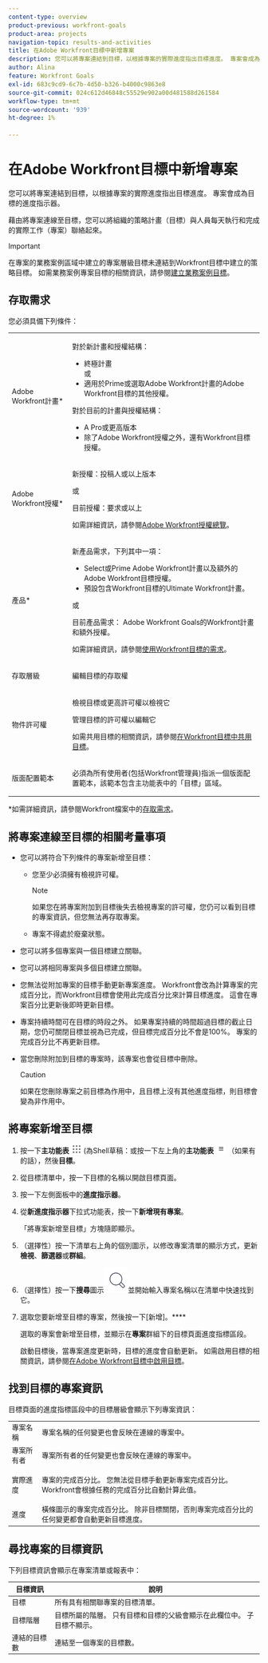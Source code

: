 ```yaml
---
content-type: overview
product-previous: workfront-goals
product-area: projects
navigation-topic: results-and-activities
title: 在Adobe Workfront目標中新增專案
description: 您可以將專案連結到目標，以根據專案的實際進度指出目標進度。 專案會成為目標的進度指示器。
author: Alina
feature: Workfront Goals
exl-id: 683c9cd9-6c7b-4d50-b326-b4000c9863e8
source-git-commit: 024c612d46848c55529e902a00d481588d261584
workflow-type: tm+mt
source-wordcount: '939'
ht-degree: 1%

---
```


# 在Adobe Workfront目標中新增專案

<!--
THIS MIGHT NEED TO BE RENAMED BECAUSE THERE WILL BE OTHER OBJECTS CONNECTED TO GOALS IN THE FUTURE
-->

您可以將專案連結到目標，以根據專案的實際進度指出目標進度。 專案會成為目標的進度指示器。

藉由將專案連線至目標，您可以將組織的策略計畫（目標）與人員每天執行和完成的實際工作（專案）聯絡起來。

>[!IMPORTANT]
>
>在專案的業務案例區域中建立的專案層級目標未連結到Workfront目標中建立的策略目標。 如需業務案例專案目標的相關資訊，請參閱[建立業務案例目標](../../manage-work/projects/define-a-business-case/create-business-case-goals.md)。


## 存取需求

您必須具備下列條件：

<table style="table-layout:auto">
<col>
</col>
<col>
</col>
<tbody>
 <tr> 
   <td role="rowheader">Adobe Workfront計畫*</td> 
   <td> 
   <p>對於新計畫和授權結構：
  <ul><li>終極計畫 </li>
  或
  <li>適用於Prime或選取Adobe Workfront計畫的Adobe Workfront目標的其他授權。 </li></ul> </p>
<p>對於目前的計畫與授權結構： 
<ul><li> A Pro或更高版本 </li>
  <li>除了Adobe Workfront授權之外，還有Workfront目標授權。</li></ul></p>
   </td> 
  </tr>
 <tr>
 <td role="rowheader">Adobe Workfront授權*</td>
 <td>
 <p>新授權：投稿人或以上版本</p>
 或
 <p>目前授權：要求或以上</p> <p>如需詳細資訊，請參閱<a href="../../administration-and-setup/add-users/access-levels-and-object-permissions/wf-licenses.md" class="MCXref xref">Adobe Workfront授權總覽</a>。</p> </td>
 </tr>
 <tr>
 <td role="rowheader">產品*</td>
 <td>
 <p> 新產品需求，下列其中一項： </p>
<ul>
<li>Select或Prime Adobe Workfront計畫以及額外的Adobe Workfront目標授權。</li>
<li>預設包含Workfront目標的Ultimate Workfront計畫。 </li></ul>
 <p>或</p>
 <p>目前產品需求： Adobe Workfront Goals的Workfront計畫和額外授權。 </p> <p>如需詳細資訊，請參閱<a href="../../workfront-goals/goal-management/access-needed-for-wf-goals.md" class="MCXref xref">使用Workfront目標的需求</a>。 </p> </td>
 </tr>
 <tr>
 <td role="rowheader">存取層級</td>
 <td> <p>編輯目標的存取權</p> </td>
 </tr>
 <tr data-mc-conditions="">
 <td role="rowheader">物件許可權</td>
 <td>
  <div>
  <p>檢視目標或更高許可權以檢視它</p>
  <p>管理目標的許可權以編輯它</p>
  <p>如需共用目標的相關資訊，請參閱<a href="../../workfront-goals/workfront-goals-settings/share-a-goal.md" class="MCXref xref">在Workfront目標中共用目標</a>。 </p>
  </div> </td>
 </tr>
 <tr>
   <td role="rowheader"><p>版面配置範本</p></td>
   <td> <p>必須為所有使用者(包括Workfront管理員)指派一個版面配置範本，該範本包含主功能表中的「目標」區域。 </p>  
</td>
  </tr>
</tbody>
</table>

*如需詳細資訊，請參閱Workfront檔案中的[存取需求](/help/quicksilver/administration-and-setup/add-users/access-levels-and-object-permissions/access-level-requirements-in-documentation.md)。

## 將專案連線至目標的相關考量事項

* 您可以將符合下列條件的專案新增至目標：

   * 您至少必須擁有檢視許可權。

     >[!NOTE]
     >
     >如果您在將專案附加到目標後失去檢視專案的許可權，您仍可以看到目標的專案資訊，但您無法再存取專案。

   * 專案不得處於廢棄狀態。

* 您可以將多個專案與一個目標建立關聯。
* 您可以將相同專案與多個目標建立關聯。
* 您無法從附加專案的目標手動更新專案進度。 Workfront會改為計算專案的完成百分比，而Workfront目標會使用此完成百分比來計算目標進度。 這會在專案百分比更新後即時更新目標。
* 專案持續時間可在目標的時段之外。 如果專案持續的時間超過目標的截止日期，您仍可關閉目標並視為已完成，但目標完成百分比不會是100%。 專案的完成百分比不再更新目標。

<!--this is no longer visible in the new redesigned interface for goals: logged a bug for this: https://experience.adobe.com/#/@adobeinternalworkfront/so:hub-Hub/workfront/issue/63ceb049000080d30022aab9a359f6f1/updates - but confirmed that this will not be brought back at least for now - Jan 2023. 

There is an indication on the goal list that the project no longer updates progress for the goal.

  ![](assets/goal-closed-project-active-warning-goal-list-350x94.png)
-->

* 當您刪除附加到目標的專案時，該專案也會從目標中刪除。

  >[!CAUTION]
  >
  >如果在您刪除專案之前目標為作用中，且目標上沒有其他進度指標，則目標會變為非作用中。


## 將專案新增至目標

1. 按一下&#x200B;**主功能表** ![](assets/main-menu-icon.png) (為Shell草稿：或按一下左上角的&#x200B;**主功能表** ![](assets/three-line-main-menu-icon.png) （如果有的話），然後&#x200B;**目標**。
1. 從目標清單中，按一下目標的名稱以開啟目標頁面。
1. 按一下左側面板中的&#x200B;**進度指示器**。
1. 從&#x200B;**新進度指示器**&#x200B;下拉式功能表，按一下&#x200B;**新增現有專案**。

   「將專案新增至目標」方塊隨即顯示。
1. （選擇性）按一下清單右上角的個別圖示，以修改專案清單的顯示方式，更新&#x200B;**檢視**、**篩選器**&#x200B;或&#x200B;**群組**。
1. （選擇性）按一下&#x200B;**搜尋**&#x200B;圖示![](assets/search-icon.png)並開始輸入專案名稱以在清單中快速找到它。
1. 選取您要新增至目標的專案，然後按一下[新增]。****

   選取的專案會新增至目標，並顯示在&#x200B;**專案**&#x200B;群組下的目標頁面進度指標區段。

   啟動目標後，當專案進度更新時，目標的進度會自動更新。 如需啟用目標的相關資訊，請參閱[在Adobe Workfront目標中啟用目標](../goal-management/activate-goals.md)。

## 找到目標的專案資訊

<p>
目標頁面的進度指標區段中的目標層級會顯示下列專案資訊：

</p>

<table>
  <tr>
   <td>專案名稱
   </td>
   <td>專案名稱的任何變更也會反映在連線的專案中。
   </td>
  </tr>
  <tr>
   <td>專案所有者
   </td>
   <td>專案所有者的任何變更也會反映在連線的專案中。
   </td>
  </tr>
    <tr>
   <td>實際進度
   </td>
   <td> <p>專案的完成百分比。 您無法從目標手動更新專案完成百分比。 Workfront會根據任務的完成百分比自動計算此值。 </p>
   </td>
  </tr>
  <tr>
   <td>進度
   </td>
   <td>橫條圖示的專案完成百分比。 除非目標關閉，否則專案完成百分比的任何變更都會自動更新目標進度。
   </td>
  </tr>

</table>

## 尋找專案的目標資訊

下列目標資訊會顯示在專案清單或報表中：

| 目標資訊 | 說明 |
|---|---|
| 目標 | 所有具有相關聯專案的目標清單。 |
| 目標階層 | 目標所屬的階層。 只有目標和目標的父級會顯示在此欄位中。 子目標不顯示。 |
| 連結的目標數 | 連結至一個專案的目標數。 |
